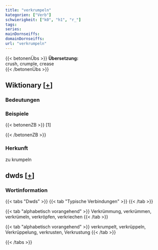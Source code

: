 ```yaml
---
title: "verkrumpeln"
kategorien: ["Verb"]
schwierigkeit: ["k0", "h1", "r_"]
tags:
series:
mainDornseiffs:
domainDornseiffs:
url: "verkrumpeln"
---
```


{{< betonenÜbs >}}
**Übersetzung:**  
crush, crumple, crease  
{{< /betonenÜbs >}}

## Wiktionary [[+](https://de.wiktionary.org/wiki/verkrumpeln)]

### Bedeutungen

### Beispiele
{{< betonenZB >}}
[1]  

{{< /betonenZB >}}
### Herkunft
zu krumpeln  



## dwds [[+](https://www.dwds.de/wb/verkrumpeln)]

### Wortinformation
{{< tabs "Dwds" >}}
{{< tab "Typische Verbindungen" >}}
{{< /tab >}}

{{< tab "alphabetisch vorangehend" >}}
Verkrümmung, verkrümmen, verkrümeln, verkröpfen, verkriechen
{{< /tab >}}

{{< tab "alphabetisch vorangehend" >}}
verkrumpelt, verkrüppeln, Verkrüppelung, verkrusten, Verkrustung
{{< /tab >}}

{{< /tabs >}}

